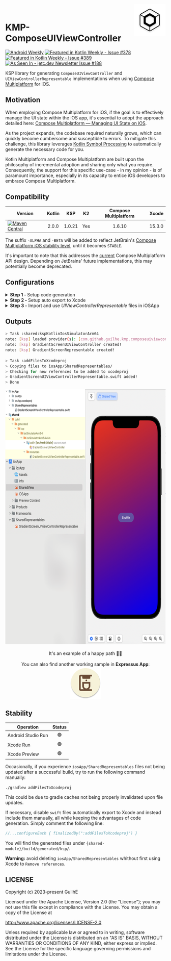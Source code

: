 <img alt="icon" src="/media/icon.png" width="100" align="right"></br>

# KMP-ComposeUIViewController
[![Android Weekly](https://androidweekly.net/issues/issue-583/badge)](https://androidweekly.net/issues/issue-583) [![Featured in Kotlin Weekly - Issue #378](https://img.shields.io/badge/Featured_in_Kotlin_Weekly-Issue_%23378-7878b4)](https://mailchi.mp/kotlinweekly/kotlin-weekly-378) [![Featured in Kotlin Weekly - Issue #389](https://img.shields.io/badge/Featured_in_Kotlin_Weekly-Issue_%23389-7878b4)](https://mailchi.mp/kotlinweekly/kotlin-weekly-389) <a href="https://jetc.dev/issues/188.html"><img src="https://img.shields.io/badge/As_Seen_In-jetc.dev_Newsletter_Issue_%23188-blue?logo=Jetpack+Compose&amp;logoColor=white" alt="As Seen In - jetc.dev Newsletter Issue #188"></a>  

KSP library for generating `ComposeUIViewController` and `UIViewControllerRepresentable` implementations when using [Compose Multiplatform](https://www.jetbrains.com/lp/compose-multiplatform/) for iOS.

## Motivation

When employing Compose Multiplatform for iOS, if the goal is to effectively manage the UI state within the iOS app, it's essential to adopt the approach detailed here: [Compose Multiplatform — Managing UI State on iOS](https://proandroiddev.com/compose-multiplatform-managing-ui-state-on-ios-45d37effeda9).

As the project expands, the codebase required naturally grows, which can quickly become cumbersome and susceptible to errors. To mitigate this challenge, this library leverages [Kotlin Symbol Processing](https://kotlinlang.org/docs/ksp-overview.html) to automatically generate the necessary code for you.

Kotlin Multiplatform and Compose Multiplatform are built upon the philosophy of incremental adoption and sharing only what you require. Consequently, the support for this specific use-case - in my opinion - is of paramount importance, especially in its capacity to entice iOS developers to embrace Compose Multiplatform.

## Compatibility

| Version                                                                                                                                                                                                                       |  Kotlin  |  KSP   | K2  | Compose Multiplatform | Xcode  |
|-------------------------------------------------------------------------------------------------------------------------------------------------------------------------------------------------------------------------------|:--------:|:------:|:---:|:---------------------:|:------:|
| [![Maven Central](https://maven-badges.herokuapp.com/maven-central/com.github.guilhe.kmp/kmp-composeuiviewcontroller-ksp/badge.svg)](https://search.maven.org/artifact/com.github.guilhe.kmp/kmp-composeuiviewcontroller-ksp) |  2.0.0   | 1.0.21 | Yes |        1.6.10         | 15.3.0 |

The suffix `-ALPHA` and `-BETA` will be added to reflect JetBrain's [Compose Multiplatform iOS stability level](https://www.jetbrains.com/help/kotlin-multiplatform-dev/supported-platforms.html#current-platform-stability-levels-for-compose-multiplatform-ui-framework), until it becomes `STABLE`.

It's important to note that this addresses the [current](https://github.com/JetBrains/compose-multiplatform/issues/3478) Compose Multiplatform API design. Depending on JetBrains' future implementations, this may potentially become deprecated. 

## Configurations

<details>
    <summary><b>Step 1 - </b>Setup code generation</summary>
    
### KMP shared module
#### Gradle
First we need to import the ksp plugin:
```kotlin
plugins {
    id("com.google.devtools.ksp") version "${Kotlin}-${KSP}"
}
```
Then configure **iosMain** target to import `kmp-composeuiviewcontroller-annotations`:
```kotlin
kotlin {
    sourceSets {
        iosMain.dependencies {
            implementation("com.github.guilhe.kmp:kmp-composeuiviewcontroller-annotations:${LASTEST_VERSION}")
        }
    }
}
```
and also the `kmp-composeuiviewcontroller-ksp`:
```kotlin
listOf(iosArm64(), iosSimulatorArm64(), iosX64()).forEach { target ->
    val targetName = target.name.replaceFirstChar { it.uppercaseChar() }
    dependencies.add("ksp$targetName", "com.github.guilhe.kmp:kmp-composeuiviewcontroller-ksp:${LASTEST_VERSION}")
}
```
Finish it by adding this `task` configuration in the end of the file:
- If using XCFramework:
```kotlin
tasks.matching { it.name == "embedAndSignAppleFrameworkForXcode" }.configureEach { finalizedBy(":addFilesToXcodeproj") }
```
- If using Cocoapods:
```kotlin
tasks.matching { it.name == "syncFramework" }.configureEach { finalizedBy(":addFilesToXcodeproj") }
```
You can find a full setup example [here](sample/shared/build.gradle.kts).

#### Code generation

Now we can take advantage of two annotations:
- `@ComposeUIViewController`: it will mark the `@Composable` as a desired `ComposeUIViewController` to be used by the **iosApp**;
- `@ComposeUIViewControllerState`: it will specify the composable state variable.

##### Rules and considerations

1. `@ComposeUIViewController` will always require a unique `@ComposeUIViewControllerState`;
2. `@ComposeUIViewController` has a `frameworkName` parameter that must be used to specify the shared library framework's base name;
3. `@ComposeUIViewControllerState` can only be applied once per `@Composable`;
4. The state variable of your choosing must have default values in it's initialization;
5. Only 1 `@ComposeUIViewControllerState` and * function parameters (excluding `@Composable`) are allowed in `@ComposeUIViewController` functions.

For more information consult the [ProcessorTest.kt](kmp-composeuiviewcontroller-ksp/src/test/kotlin/composeuiviewcontroller/ProcessorTest.kt) file from `kmp-composeuiviewcontroller-ksp`.

##### Example

```kotlin
data class ViewState(val status: String = "default")

@ComposeUIViewController("SharedUI")
@Composable
fun ComposeView(@ComposeUIViewControllerState viewState: ViewState, callback: () -> Unit) { }
```
will produce a `ComposeViewUIViewController`:
```kotlin
object ComposeViewUIViewController {
    private val viewState = mutableStateOf(ViewState())

    fun make(callback: () -> Unit): UIViewController {
        return ComposeUIViewController {
            ComposeView(viewState.value, callback)
        }
    }

    fun update(viewState: ViewState) {
        this.viewState.value = uiState
    }
}
```
and also a `ComposeViewRepresentable`:
```swift
import SwiftUI
import SharedUI

public struct ComposeViewRepresentable: UIViewControllerRepresentable {
    @Binding var viewState: ScreenState
    let callback: () -> Void
    
    func makeUIViewController(context: Context) -> UIViewController {
        ComposeViewUIViewController().make(callback: callback)
    }
    
    func updateUIViewController(_ uiViewController: UIViewController, context: Context) {
        ComposeViewUIViewController().update(viewState: viewState)
    }
}
```
</details>

<details>
    <summary><b>Step 2 - </b>Setup auto export to Xcode</summary>
    
### Project root

Having all the files created by KSP, the next step is to make sure all the `UIViewControllerRepresentable` files are referenced in `xcodeproj` for the desire `target`:

1. Make sure you have [Xcodeproj](https://github.com/CocoaPods/Xcodeproj) installed;
2. Copy the [exportToXcode.sh](./exportToXcode.sh) file to the **project's root** and run `chmod +x ./exportToXcode.sh`
3. Copy the following gradle task to the project's root `build.gradle.kts`:
```kotlin
tasks.register<Exec>("addFilesToXcodeproj") {
    workingDir(layout.projectDirectory)
    commandLine("bash", "-c", "./exportToXcode.sh")
}
```

**note:** if you change the default names of **shared** module, **iosApp** folder, **iosApp.xcodeproj** file and **iosApp** target, you'll have to adjust the `exportToXcode.sh` accordingly (in `# DEFAULT VALUES` section).

</details>

<details>
    <summary><b>Step 3 -</b> Import and use <i>UIViewControllerRepresentable</i> files in iOSApp</summary>
    
### iOSApp

Now that the `UIViewControllerRepresentable` files are included and referenced in the `xcodeproj`, they are ready to be used:
```swift
import SwiftUI
import SharedUI

struct SomeView: View {
    @State private var state: ViewState = ViewState(status: "default")        
    var body: some View {
        ComposeViewRepresentable(viewState: $state, callback: {})
    }
}
```
Pretty simple right? 😊

For a working [sample](sample/iosApp/iosApp/SharedView.swift) run **iosApp** by opening `iosApp/iosApp.xcodeproj` in Xcode and run standard configuration or use KMM plugin for Android Studio and choose `iosApp` in run configurations.

</details>

## Outputs
```bash
> Task :shared:kspKotlinIosSimulatorArm64
note: [ksp] loaded provider(s): [com.github.guilhe.kmp.composeuiviewcontroller.ksp.ProcessorProvider]
note: [ksp] GradientScreenUIViewController created!
note: [ksp] GradientScreenRepresentable created!

> Task :addFilesToXcodeproj
> Copying files to iosApp/SharedRepresentables/
> Checking for new references to be added to xcodeproj
> GradientScreenUIViewControllerRepresentable.swift added!
> Done
```

<p align="center">
<img alt="outputs" src="/media/outputs.png" height="800"/></br></br>
It's an example of a happy path 🙌🏼</br></br>
You can also find another working sample in <b>Expressus App</b>:</br>
<a href="https://github.com/GuilhE/Expressus" target="_blank"><img alt="Expressus" src="https://raw.githubusercontent.com/GuilhE/Expressus/main/media/icon.png" height="100"/></a>
</p>

## Stability

| Operation              | Status |
|------------------------|:------:|
| Android Studio Run     |   🟢   |
| Xcode Run              |   🟢   |
| Xcode Preview          |   🟢   |

Occasionally, if you experience `iosApp/SharedRepresentables` files not being updated after a successful build, try to run the following command manually:

`./gradlew addFilesToXcodeproj`

This could be due to gradle caches not being properly invalidated upon file updates.  

If necessary, disable `swift` files automatically export to Xcode and instead include them manually, all while keeping the advantages of code generation. Simply comment the following line:
```kotlin
//...configureEach { finalizedBy(":addFilesToXcodeproj") }
```
You will find the generated files under `{shared-module}/build/generated/ksp/`.

**Warning:** avoid deleting `iosApp/SharedRepresentables` whithout first using Xcode to `Remove references`.

## LICENSE

Copyright (c) 2023-present GuilhE

Licensed under the Apache License, Version 2.0 (the "License"); you may not use this file except in compliance with the License. You may obtain a copy
of the License at

<http://www.apache.org/licenses/LICENSE-2.0>

Unless required by applicable law or agreed to in writing, software distributed under the License is distributed on an "AS IS" BASIS, WITHOUT
WARRANTIES OR CONDITIONS OF ANY KIND, either express or implied. See the License for the specific language governing permissions and limitations under
the License.
